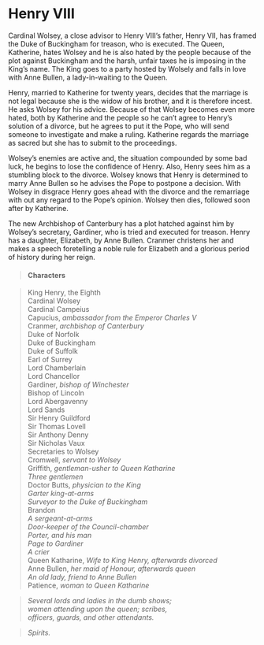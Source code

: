 <!-- ======================================================================
--- Search engine
title:          Henry VIII
keywords:       Henry VIII, history
description:    Henry VIII by William Shakespeare.
--- Menu system
order:          70
text:           Henry VIII
hidden:         false
umbel:          false
--- Page properties
id:             
document:       
layout:         layout-2-left
$-left:         play-list
searchable:     true
======================================================================= -->

# Henry VIII

Cardinal Wolsey, a close advisor to Henry VIII’s father, Henry VII, has framed
the Duke of Buckingham for treason, who is executed. The Queen, Katherine, hates
Wolsey and he is also hated by the people because of the plot against Buckingham
and the harsh, unfair taxes he is  imposing in the King’s name. The King goes to
a party hosted by Wolsely and falls in love with Anne Bullen, a lady-in-waiting
to the Queen.

Henry, married to Katherine for twenty years, decides that the marriage is not
legal because she is the widow of his brother, and it is therefore incest. He
asks Wolsey for his advice. Because of that Wolsey becomes even more hated, both
by Katherine and the people so he can’t agree to Henry’s solution of a divorce,
but he agrees to put it the Pope, who will send someone to investigate and make
a ruling. Katherine regards the marriage as sacred but she has to submit to the
proceedings.

Wolsey’s enemies are active and, the situation compounded by some bad luck, he
begins to lose the confidence of Henry. Also, Henry sees him as a stumbling block
to the divorce. Wolsey knows that Henry is determined to marry Anne Bullen so he
advises the Pope to postpone a decision. With Wolsey in disgrace Henry goes ahead
with the divorce and the remarriage with out any regard to the Pope’s opinion.
Wolsey then dies, followed soon after by Katherine.

The new Archbishop of Canterbury has a plot hatched against him by Wolsey’s
secretary, Gardiner, who is tried and executed for treason. Henry has a daughter,
Elizabeth, by Anne Bullen. Cranmer christens her and makes a speech foretelling
a noble rule for Elizabeth and a glorious period of history during her reign.

>   #### Characters
    
>   King Henry, the Eighth  
    Cardinal Wolsey  
    Cardinal Campeius  
    Capucius, _ambassador from the Emperor Charles V_  
    Cranmer, _archbishop of Canterbury_  
    Duke of Norfolk  
    Duke of Buckingham  
    Duke of Suffolk  
    Earl of Surrey  
    Lord Chamberlain  
    Lord Chancellor  
    Gardiner, _bishop of Winchester_  
    Bishop of Lincoln  
    Lord Abergavenny  
    Lord Sands  
    Sir Henry Guildford  
    Sir Thomas Lovell  
    Sir Anthony Denny  
    Sir Nicholas Vaux  
    Secretaries to Wolsey  
    Cromwell, _servant to Wolsey_  
    Griffith, _gentleman-usher to Queen Katharine_  
    _Three gentlemen_  
    Doctor Butts, _physician to the King_  
    _Garter king-at-arms_  
    _Surveyor to the Duke of Buckingham_  
    Brandon  
    _A sergeant-at-arms_  
    _Door-keeper of the Council-chamber_  
    _Porter, and his man_  
    _Page to Gardiner_  
    _A crier_  
    Queen Katharine, _Wife to King Henry, afterwards divorced_  
    Anne Bullen, _her maid of Honour, afterwards queen_  
    _An old lady, friend to Anne Bullen_  
    Patience, _woman to Queen Katharine_  
    
>   _Several lords and ladies in the dumb shows;  
    women attending upon the queen; scribes,  
    officers, guards, and other attendants._
    
>   _Spirits._

